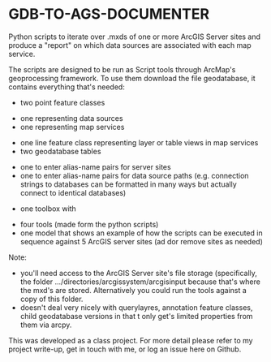 # GDB-TO-AGS-DOCUMENTER

Python scripts to iterate over .mxds of one or more ArcGIS Server sites and produce a "report" on which data sources are associated with each map service.

The scripts are designed to be run as Script tools through ArcMap's geoprocessing framework. To use them download the file geodatabase, it contains everything that's needed: 
+ two point feature classes
 - one representing data sources
 - one representing map services
+ one line feature class representing layer or table views in map services
+ two geodatabase tables
 - one to enter alias-name pairs for server sites
 - one to enter alias-name pairs for data source paths (e.g. connection strings to databases can be formatted in many ways but actually connect to identical databases)
+ one toolbox with
 - four tools (made form the python scripts)
 - one model that shows an example of how the scripts can be executed in sequence against 5 ArcGIS server sites (ad dor remove sites as needed)

Note:
+ you'll need access to the ArcGIS Server site's file storage (specifically, the folder .../directories/arcgissystem/arcgisinput because that's where the mxd's are stored. Alternatively you could run the tools against a copy of this folder.
+ doesn't deal very nicely with querylayres, annotation feature classes, child geodatabase versions in that t only get's limited properties from them via arcpy.

This was developed as a class project. For more detail please refer to my project write-up, get in touch with me, or log an issue here on Github.

